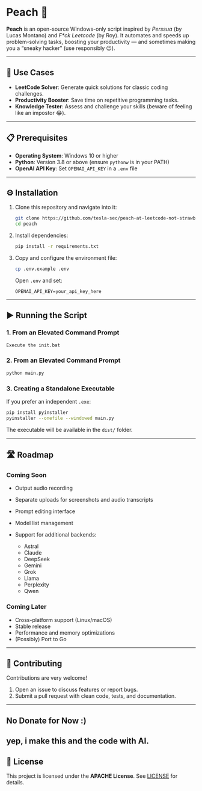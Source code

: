# Peach 🍑

**Peach** is an open-source Windows-only script inspired by *Perssua* (by Lucas Montano) and *F\*ck Leetcode* (by Roy). It automates and speeds up problem-solving tasks, boosting your productivity — and sometimes making you a “sneaky hacker” (use responsibly 😉).

---

## 🚀 Use Cases

* **LeetCode Solver**: Generate quick solutions for classic coding challenges.
* **Productivity Booster**: Save time on repetitive programming tasks.
* **Knowledge Tester**: Assess and challenge your skills (beware of feeling like an impostor 😂).

---

## 📋 Prerequisites

* **Operating System**: Windows 10 or higher
* **Python**: Version 3.8 or above (ensure `pythonw` is in your PATH)
* **OpenAI API Key**: Set `OPENAI_API_KEY` in a `.env` file

---

## ⚙️ Installation

1. Clone this repository and navigate into it:

   ```bash
   git clone https://github.com/tesla-sec/peach-at-leetcode-not-strawberry peach
   cd peach
   ```
2. Install dependencies:

   ```bash
   pip install -r requirements.txt
   ```
3. Copy and configure the environment file:

   ```bash
   cp .env.example .env
   ```

   Open `.env` and set:

   ```dotenv
   OPENAI_API_KEY=your_api_key_here
   ```

---

## ▶️ Running the Script
### 1. From an Elevated Command Prompt
```bash
Execute the init.bat
```
### 2. From an Elevated Command Prompt

```bash
python main.py
```

### 3. Creating a Standalone Executable

If you prefer an independent `.exe`:

```bash
pip install pyinstaller
pyinstaller --onefile --windowed main.py
```

The executable will be available in the `dist/` folder.

---

## 🛣️ Roadmap

### Coming Soon

* Output audio recording
* Separate uploads for screenshots and audio transcripts
* Prompt editing interface
* Model list management
* Support for additional backends:

  * Astral
  * Claude
  * DeepSeek
  * Gemini
  * Grok
  * Llama
  * Perplexity
  * Qwen

### Coming Later

* Cross-platform support (Linux/macOS)
* Stable release
* Performance and memory optimizations
* (Possibly) Port to Go

---

## 🤝 Contributing

Contributions are very welcome!

1. Open an issue to discuss features or report bugs.
2. Submit a pull request with clean code, tests, and documentation.

---
## No Donate for Now :)

yep, i make this and the code with AI.
---
## 📄 License

This project is licensed under the **APACHE License**. See [LICENSE](LICENSE) for details.
